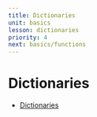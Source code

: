 ```yaml
---
title: Dictionaries
unit: basics
lesson: dictionaries
priority: 4
next: basics/functions
---
```


# Dictionaries

- [Dictionaries](https://www.youtube.com/watch?v=daefaLgNkw0&list=PL-osiE80TeTt2d9bfVyTiXJA-UTHn6WwU&index=5)
  <br><br>
